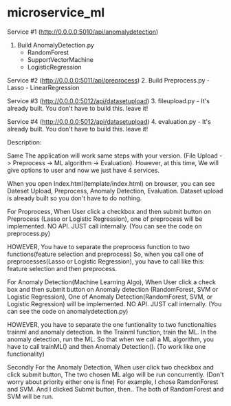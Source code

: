 # microservice_ml

Service #1 (http://0.0.0.0:5010/api/anomalydetection)
1. Build AnomalyDetection.py 
    - RandomForest 
    - SupportVectorMachine
    - LogisticRegression

Service #2 (http://0.0.0.0:5011/api/preprocess)
2. Build Preprocess.py
    - Lasso
    - LinearRegression

Service #3 (http://0.0.0.0:5012/api/datasetupload)
3. fileupload.py 
    - It's already built. You don't have to build this. leave it! 

Service #4 (http://0.0.0.0:5012/api/datasetupload)
4. evaluation.py
    - It's already built. You don't have to build this. leave it! 

Description:

Same The application will work same steps with your version. (File Upload -> Preprocess -> ML algorithm -> Evaluation). However, at this time, We will give options to user and now we just have 4 services. 

When you open Index.html(template/index.html) on browser, you can see Dateset Upload, Preprocess, Anomaly Detection, Evaluation. Dataset upload is already built so you don't have to do nothing.

For Proprocess, 
When User click a checkbox and then submit button on Preprocess (Lasso or Logistic Regression), one of preprocess will be implemented. NO API. JUST call internally. (You can see the code on preprocess.py)

HOWEVER, You have to separate the preprocess function to two functions(feature selection and preprocess) So, when you call one of preprocesses(Lasso or Logistic Regression), you have to call like this: feature selection and then preprocess. 

For Anomaly Detection(Machine Learning Algo),
When User click a check box and then submit button on Anomaly detection (RandomForest, SVM or Logistic Regression), One of Anomaly Detection(RandomForest, SVM, or Logistic Regression) will be implemented. NO API. JUST call internally. (You can see the code on anomalydetection.py)

HOWEVER, you have to separate the one funtionality to two functionalties trainml and anomaly detection. In the Trainml function, train the ML. In the anomaly detection, run the ML.
So that when we call a ML algorithm, you have to call trainML() and then Anomaly Detection(). (To work like one functionality)

Secondly For the Anomaly Detection, When user click two checkbox and click submit button,
The two chosen ML algo will be run concurrently. (Don't worry about priority either one is fine) For example, I chose RamdonForest and SVM. And I clicked Submit button, then.. The both of RandomForest and SVM will be run.


